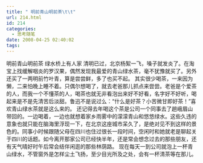 ```yaml
---
title: " 明前青山明前茶\t\t"
url: 214.html
id: 214
categories:
  - 思考随笔
date: 2008-04-25 02:40:02
tags:
---
```


明前青山明前茶 绿水桥上有人家 清明已过，北京杨絮一飞，嗓子就发炎了。在淘宝上找缓解咽炎的罗汉果，偶然发现我最爱的青山绿水茶，毫不犹豫就买了。另外还买了一两明前竹叶青，算是尝尝鲜，多了也买不起。 其实很少喝茶，一来因为懒，二来怕晚上睡不着。只偶尔想喝了，就去老爸那儿抓点来尝尝。老爸是个爱茶的人，而我一个不懂茶的人，喝茶也就无非看泡出来好不好看，名字好不好听，喝起来是不是先清苦后淡甜。鲁迅不是说过么：“什么是好茶？小苦微甘即好茶！”喜欢青山绿水茶就是这么来的。 还记得去年喝这个茶是公司一个同事去了趟峨眉山带回的。一边喝着，一边也就想着家乡雨雾中的濛濛青山和悠悠绿水。这些久违的意象也就只能在脑海里浮现一下，在北京这座城市呆久了，是绝对见不到这样的景色的。同事小时候跟随父母在四川也住过很长一段时间，空闲时和她就老是聊起关于四川的话题。如今离开那家公司已经快半年，还是常会想念过去的那些朋友，还有天气晴好时午后常会结伴闲逛的那些林荫路。 现在每天一到公司就泡上一杯青山绿水，不管窗外是怎样尘土飞扬，至少目光所及之处，会有一杯清茶等在那儿。